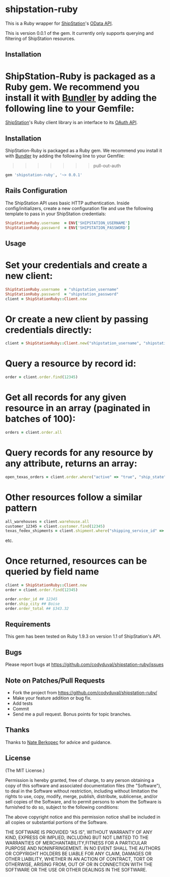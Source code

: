 shipstation-ruby
================

This is a Ruby wrapper for [ShipStation](http://www.shipstation.com/)'s [OData API](http://api.shipstation.com/MainPage.ashx).

This is version 0.0.1 of the gem.  It currently only supports querying and filtering of ShipStation resources.

## Installation

ShipStation-Ruby is packaged as a Ruby gem. We recommend you install it with [Bundler](http://gembundler.com/) by adding the following line to your Gemfile:
=======
[ShipStation](http://ww.shipstation.com/)'s Ruby client library is an interface to its
[OAuth API](http://api.shipstation.com/MainPage.ashx).


## Installation

ShipStation-Ruby is packaged as a Ruby gem. We recommend you install it with
[Bundler](http://gembundler.com/) by adding the following line to your Gemfile:
>>>>>>> pull-out-auth

``` ruby
gem 'shipstation-ruby', '~> 0.0.1'
```

## Rails Configuration

The ShipStation API uses basic HTTP authentication. Inside config/initializers, create a new configuration file and use the following template to pass in your ShipStation credentials:

``` ruby
ShipStationRuby.username  = ENV['SHIPSTATION_USERNAME']
ShipStationRuby.password  = ENV['SHIPSTATION_PASSWORD']
```

## Usage

# Set your credentials and create a new client:
``` ruby
ShipStationRuby.username  = "shipstation_username"
ShipStationRuby.password  = "shipstation_password"
client = ShipStationRuby::Client.new
```

# Or create a new client by passing credentials directly:
``` ruby
client = ShipStationRuby::Client.new("shipstation_username", "shipstation_password")
```
# Query a resource by record id:
``` ruby
order = client.order.find(12345)
```

# Get all records for any given resource in an array (paginated in batches of 100):
``` ruby
orders = client.order.all
```

# Query records for any resource by any attribute, returns an array:
``` ruby
open_texas_orders = client.order.where("active" => "true", "ship_state" => "TX")
```

# Other resources follow a similar pattern
``` ruby
all_warehouses = client.warehouse.all
customer_12345 = client.customer.find(12345)
texas_fedex_shipments = client.shipment.where("shipping_service_id" => 0001, "state" => "TX")
```
etc.

# Once returned, resources can be queried by field name
``` ruby
client = ShipStationRuby::Client.new
order = client.order.find(12345)

order.order_id ## 12345
order.ship_city ## Boise
order.order_total ## $343.32
```

## Requirements
This gem has been tested on Ruby 1.9.3 on version 1.1 of ShipStation's API.

## Bugs
Please report bugs at https://github.com/codyduval/shipstation-ruby/issues

## Note on Patches/Pull Requests
* Fork the project from https://github.com/codyduval/shipstation-ruby/
* Make your feature addition or bug fix.
* Add tests
* Commit
* Send me a pull request. Bonus points for topic branches.

## Thanks
Thanks to [Nate Berkopec](https://github.com/nateberkopec) for advice and guidance.

## License

(The MIT License.)

Permission is hereby granted, free of charge, to any person obtaining a copy of this software and associated documentation files (the "Software"), to deal
in the Software without restriction, including without limitation the rights to use, copy, modify, merge, publish, distribute, sublicense, and/or sell copies of the Software, and to permit persons to whom the Software is furnished to do so, subject to the following conditions:

The above copyright notice and this permission notice shall be included in all copies or substantial portions of the Software.

THE SOFTWARE IS PROVIDED "AS IS", WITHOUT WARRANTY OF ANY KIND, EXPRESS OR IMPLIED, INCLUDING BUT NOT LIMITED TO THE WARRANTIES OF MERCHANTABILITY,FITNESS FOR A PARTICULAR PURPOSE AND NONINFRINGEMENT. IN NO EVENT SHALL THE
AUTHORS OR COPYRIGHT HOLDERS BE LIABLE FOR ANY CLAIM, DAMAGES OR OTHER LIABILITY, WHETHER IN AN ACTION OF CONTRACT, TORT OR OTHERWISE, ARISING FROM, OUT OF OR IN CONNECTION WITH THE SOFTWARE OR THE USE OR OTHER DEALINGS IN THE SOFTWARE.
